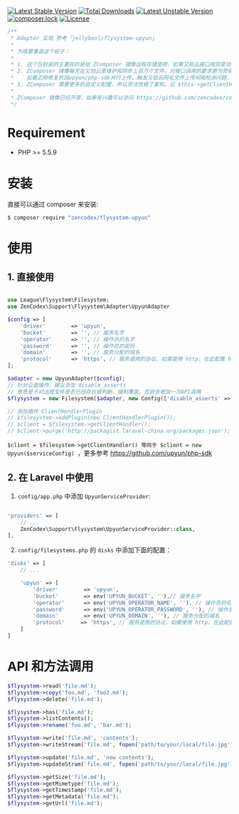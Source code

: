 [![Latest Stable Version](https://poser.pugx.org/zencodex/flysystem-upyun/v/stable)](https://packagist.org/packages/zencodex/flysystem-upyun)
[![Total Downloads](https://poser.pugx.org/zencodex/flysystem-upyun/downloads)](https://packagist.org/packages/zencodex/flysystem-upyun)
[![Latest Unstable Version](https://poser.pugx.org/zencodex/flysystem-upyun/v/unstable)](https://packagist.org/packages/zencodex/flysystem-upyun)
[![composer.lock](https://poser.pugx.org/zencodex/flysystem-upyun/composerlock)](https://packagist.org/packages/zencodex/flysystem-upyun)
[![License](https://poser.pugx.org/zencodex/flysystem-upyun/license)](https://packagist.org/packages/zencodex/flysystem-upyun)

```php
/**
 * Adapter 实现 参考「jellybool/flysystem-upyun」
 * 
 * 为啥要重造这个轮子：
 * 
 * 1. 这个包封装的主要目的是给 ZComposer 镜像远程存储使用，如果又拍云接口规则变动，利于快速修复
 * 2. ZComposer 镜像每天在又拍云里维护和同步上百万个文件，对接口调用的要求更为苛刻
 *    如最近刚修复的因upyun/php-sdk并行上传，触发又拍云同名文件上传间隔检测问题，解决方法强制 $config->uploadType = 'BLOCK'
 * 3. ZComposer 需要更多的自定义配置，所以灵活性做了重构，见 $this->getClientHandler
 * 
 * ZComposer 镜像已经开源，如果有兴趣可以访问 https://github.com/zencodex/composer-mirror
 */
```

# Requirement

- PHP >= 5.5.9

# 安装

直接可以通过 composer 来安装:
```sh
$ composer require "zencodex/flysystem-upyun"
```

# 使用

## 1. 直接使用

```php

use League\Flysystem\Filesystem;
use ZenCodex\Support\Flysystem\Adapter\UpyunAdapter

$config => [
    'driver'        => 'upyun',
    'bucket'        => '', // 服务名字
    'operator'      => '', // 操作员的名字
    'password'      => '', // 操作员的密码
    'domain'        => '', // 服务分配的域名
    'protocol'      => 'https', // 服务使用的协议，如需使用 http，在此配置 http
];

$adapter = new UpyunAdapter($config);
// 针对云盘操作，建议添加 disable_asserts
// 意思是不对远程文件是否已经存在做判断，强制覆盖。否则会增加一次API调用
$flysystem = new Filesystem($adapter, new Config(['disable_asserts' => true]));

// 添加插件 ClientHandlerPlugin 
// $filesystem->addPlugin(new ClientHandlerPlugin());
// $client = $filesystem->getClientHandler(); 
// $client->purge('http://packagist.laravel-china.org/packages.json');

```

`$client = $filesystem->getClientHandler() 等同于 $client = new Upyun($serviceConfig) `，更多参考  https://github.com/upyun/php-sdk

## 2. 在 Laravel 中使用

1. `config/app.php` 中添加 `UpyunServiceProvider`:

```php

'providers' => [
    // ...
    ZenCodex\Support\Flysystem\UpyunServiceProvider::class,
],
```

2. `config/filesystems.php` 的 `disks` 中添加下面的配置：

```php
'disks' => [
    // ...

    'upyun' => [
        'driver'        => 'upyun',
        'bucket'        => env('UPYUN_BUCKET', ''),// 服务名字
        'operator'      => env('UPYUN_OPERATOR_NAME', ''), // 操作员的名字
        'password'      => env('UPYUN_OPERATOR_PASSWORD', ''), // 操作员的密码
        'domain'        => env('UPYUN_DOMAIN', ''), // 服务分配的域名
        'protocol'     => 'https', // 服务使用的协议，如需使用 http，在此配置 http
    ]
]
```

# API 和方法调用

```php
$flysystem->read('file.md');
$flysystem->copy('foo.md', 'foo2.md');
$flysystem->delete('file.md');

$flysystem->has('file.md');
$flysystem->listContents();
$flysystem->rename('foo.md', 'bar.md');

$flysystem->write('file.md', 'contents');
$flysystem->writeStream('file.md', fopen('path/to/your/local/file.jpg', 'r'));

$flysystem->update('file.md', 'new contents');
$flysystem->updateStram('file.md', fopen('path/to/your/local/file.jpg', 'r'));

$flysystem->getSize('file.md');
$flysystem->getMimetype('file.md');
$flysystem->getTimestamp('file.md');
$flysystem->getMetadata('file.md');
$flysystem->getUrl('file.md');
```

